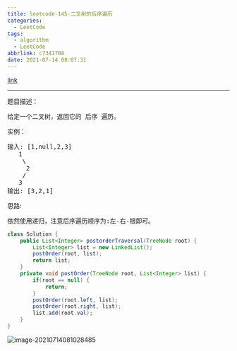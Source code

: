```yaml
---
title: leetcode-145-二叉树的后序遍历
categories:
  - LeetCode
tags:
  - algorithm
  - LeetCode
abbrlink: c7341708
date: 2021-07-14 08:07:31
---
```


[link](https://leetcode-cn.com/problems/binary-tree-postorder-traversal/)

<hr/>

题目描述：

<pre>
给定一个二叉树，返回它的 后序 遍历。
</pre>

实例：

<pre>
输入: [1,null,2,3]  
   1
    \
     2
    /
   3
输出: [3,2,1]
</pre>

思路:

<pre>
依然使用递归，注意后序遍历顺序为:左-右-根即可。
</pre>

```java
class Solution {
    public List<Integer> postorderTraversal(TreeNode root) {
        List<Integer> list = new LinkedList();
        postOrder(root, list);
        return list;
    }
    private void postOrder(TreeNode root, List<Integer> list) {
        if(root == null) {
            return;
        }
        postOrder(root.left, list);
        postOrder(root.right, list);
        list.add(root.val);
    }
}
```

![image-20210714081028485](https://gitee.com/cao_ziqiang/img/raw/master/20210714081028.png)

